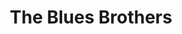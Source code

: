 ---
title: "The Blues Brothers"

year: 1980

director: "John Landis"

summary: "Two brothers (who play the blues) gets their (blues-) band back together"

comment: "A SNL sketch that got feature-length budget and went classic. This, children, was at a time when even making a point of being unsubtle in visual gags  had a subtle effect. You don't even have to have seen Bullit or Cannonball Run or any classic car chase scene to understand the sarcasm here. Also, Carrie Fischer is in it, and it's not Star Wars!"

image: "https://media.giphy.com/media/2LUvrAtwUY54k/giphy.gif"

imdb: "https://www.imdb.com/title/tt0080455/"

quotes:
  - "We got both kinds, we got country AND western"
  - "It wasn't a lie, it was just bullshit."
---
